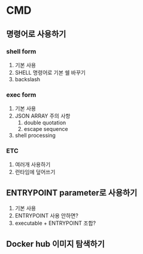 # CMD

## 명령어로 사용하기

### shell form
1. 기본 사용
2. SHELL 명령어로 기본 쉘 바꾸기
3. backslash



### exec form
1. 기본 사용
2. JSON ARRAY 주의 사항
    1. double quotation
    2. escape sequence
3. shell processing

### ETC
1. 여러개 사용하기
2. 런타임에 덮어쓰기



## ENTRYPOINT parameter로 사용하기
1. 기본 사용
2. ENTRYPOINT 사용 안하면?
3. executable + ENTRYPOINT 조합?



## Docker hub 이미지 탐색하기



